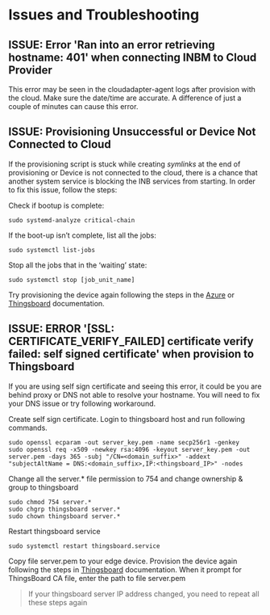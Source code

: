 # Issues and Troubleshooting


## ISSUE: Error 'Ran into an error retrieving hostname: 401' when connecting INBM to Cloud Provider
This error may be seen in the cloudadapter-agent logs after provision with the cloud.  Make sure the date/time are accurate.  A difference of just a couple of minutes can cause this error.


## ISSUE: Provisioning Unsuccessful or Device Not Connected to Cloud

If the provisioning script is stuck while creating *symlinks* at the
end of provisioning or Device is not connected to the cloud, there is a
chance that another system service is blocking the INB services from starting. In order to fix this issue,
follow the steps:

Check if bootup is complete:

```shell
sudo systemd-analyze critical-chain
```

If the boot-up isn’t complete, list all the jobs:

```shell
sudo systemctl list-jobs
```

Stop all the jobs that in the ‘waiting’ state:

```shell
sudo systemctl stop [job_unit_name]
```

Try provisioning the device again following the steps in the [Azure](In-Band%20Manageability%20User%20Guide%20-%20Azure.md#provisioning-a-device) or [Thingsboard](In-Band%20Manageability%20User%20Guide%20-%20ThingsBoard.md#provisioning-a-device) documentation.

## ISSUE: ERROR '[SSL: CERTIFICATE_VERIFY_FAILED] certificate verify failed: self signed certificate' when provision to Thingsboard
If you are using self sign certificate and seeing this error, it could be you are behind proxy or DNS not able to resolve your hostname. You will need to fix your DNS issue or try following workaround.

Create self sign certificate. Login to thingsboard host and run following commands.
```shell
sudo openssl ecparam -out server_key.pem -name secp256r1 -genkey
sudo openssl req -x509 -newkey rsa:4096 -keyout server_key.pem -out server.pem -days 365 -subj "/CN=<domain_suffix>" -addext "subjectAltName = DNS:<domain_suffix>,IP:<thingsboard_IP>" -nodes
```

Change all the server.* file permission to 754 and change ownership & group to thingsboard
```shell
sudo chmod 754 server.*
sudo chgrp thingsboard server.*
sudo chown thingsboard server.*
```

Restart thingsboard service
```shell
sudo systemctl restart thingsboard.service
```

Copy file server.pem to your edge device. Provision the device again following the steps in [Thingsboard](In-Band%20Manageability%20User%20Guide%20-%20ThingsBoard.md#provisioning-a-device) documentation. When it prompt for ThingsBoard CA file, enter the path to file server.pem
> If your thingsboard server IP address changed, you need to repeat all these steps again
